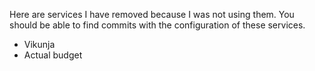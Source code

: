 Here are services I have removed because I was not using them. You should be able to find commits with the configuration
of these services.

- Vikunja
- Actual budget
